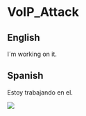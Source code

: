 # VoIP_Attack
<h2>English</h2>
I´m working on it. 
<h2>Spanish</h2>
Estoy trabajando en el.

<a href=#><img src="https://external-content.duckduckgo.com/iu/?u=http%3A%2F%2Fgiphygifs.s3.amazonaws.com%2Fmedia%2F5wWf7HapUvpOumiXZRK%2Fgiphy.gif&f=1&nofb=1"/></a>
